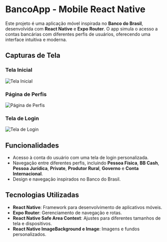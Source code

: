 # BancoApp - Mobile React Native

Este projeto é uma aplicação móvel inspirada no **Banco do Brasil**, desenvolvida com **React Native** e **Expo Router**. O app simula o acesso a contas bancárias com diferentes perfis de usuários, oferecendo uma interface intuitiva e moderna.

## Capturas de Tela

### Tela Inicial
![Tela Inicial](../assets/screenshotTela1.png)

### Página de Perfis
![Página de Perfis](../assets/screenshotTela2.png)

### Tela de Login
![Tela de Login](../assets/screenshotTela3.png)



## Funcionalidades

- Acesso à conta do usuário com uma tela de login personalizada.
- Navegação entre diferentes perfis, incluindo **Pessoa Física**, **BB Cash**, **Pessoa Jurídica**, **Private**, **Produtor Rural**, **Governo** e **Conta Internacional**.
- Design e navegação inspirados no Banco do Brasil.

## Tecnologias Utilizadas

- **React Native**: Framework para desenvolvimento de aplicativos móveis.
- **Expo Router**: Gerenciamento de navegação e rotas.
- **React Native Safe Area Context**: Ajustes para diferentes tamanhos de tela e dispositivos.
- **React Native ImageBackground e Image**: Imagens e fundos personalizados.

